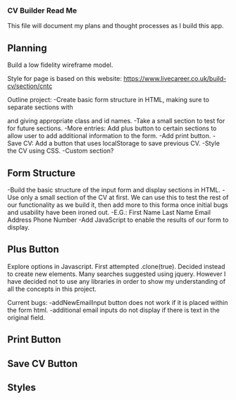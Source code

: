 ### CV Builder Read Me

This file will document my plans and thought processes as I build this app.

## Planning

Build a low fidelity wireframe model.

Style for page is based on this website: https://www.livecareer.co.uk/build-cv/section/cntc

Outline project:
-Create basic form structure in HTML, making sure to separate sections with <div> and giving appropriate class and id names.
-Take a small section to test for for future sections.
-More entries: Add plus button to certain sections to allow user to add additional information to the form.
-Add print button.
-Save CV: Add a button that uses localStorage to save previous CV.
-Style the CV using CSS.
-Custom section?

## Form Structure

-Build the basic structure of the input form and display sections in HTML.
-Use only a small section of the CV at first. We can use this to test the rest of our functionality as we build it, then add more to this forma once initial bugs and usability have been ironed out.
-E.G.:
First Name
Last Name
Email Address
Phone Number
-Add JavaScript to enable the results of our form to display.


## Plus Button

Explore options in Javascript.
First attempted .clone(true).
Decided instead to create new elements.
Many searches suggested using jquery. However I have decided not to use any libraries in order to show my understanding of all the concepts in this project.

Current bugs:
-addNewEmailInput button does not work if it is placed within the form html.
-additional email inputs do not display if there is text in the original field.



## Print Button



## Save CV Button



## Styles

